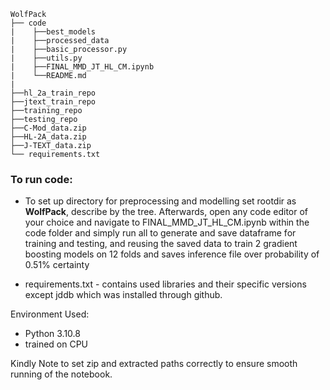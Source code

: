 
```
WolfPack
├── code
|    ├──best_models
|    ├──processed_data
|    ├──basic_processor.py
|    ├──utils.py
|    ├──FINAL_MMD_JT_HL_CM.ipynb
|    └──README.md
|
├──hl_2a_train_repo
├──jtext_train_repo
├──training_repo
├──testing_repo
├──C-Mod_data.zip
├──HL-2A_data.zip
├──J-TEXT_data.zip
└── requirements.txt
```

### To run code:
- To set up directory for preprocessing and modelling set rootdir as **WolfPack**, describe by the tree. Afterwards, open any code editor of your choice and navigate to FINAL_MMD_JT_HL_CM.ipynb within the code folder and simply run all to generate and save dataframe for training and testing, and reusing the saved data to train 2 gradient boosting models on 12 folds and saves inference file over probability of 0.51% certainty

- requirements.txt - contains used libraries and their specific versions except jddb which was installed through github.

Environment Used: 
- Python 3.10.8
- trained on CPU

Kindly Note to set zip and extracted paths correctly to ensure smooth running of the notebook.

